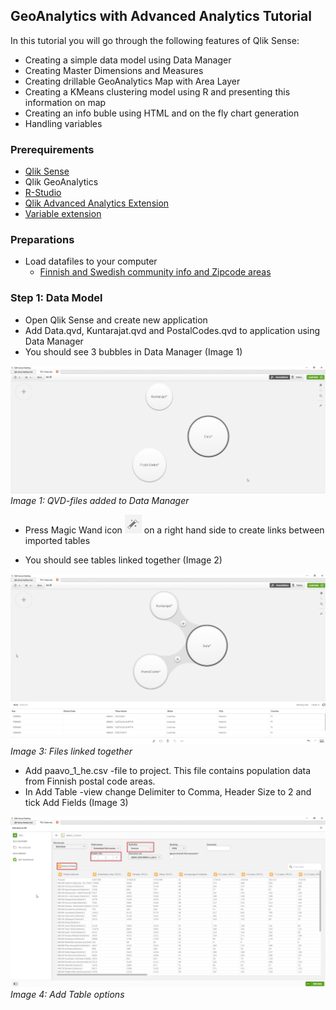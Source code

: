 ## GeoAnalytics with Advanced Analytics Tutorial

In this tutorial you will go through the following features of Qlik Sense:
* Creating a simple data model using Data Manager
* Creating Master Dimensions and Measures
* Creating drillable GeoAnalytics Map with Area Layer
* Creating a KMeans clustering model using R and presenting this information on map
* Creating an info buble using HTML and on the fly chart generation
* Handling variables 

### Prerequirements
* [Qlik Sense](www.qlik.com)
* Qlik GeoAnalytics
* [R-Studio](https://www.rstudio.com)
* [Qlik Advanced Analytics Extension](https://github.com/qlik-oss/sse-r-plugin)
* [Variable extension](http://branch.qlik.com/#!/project/56728f52d1e497241ae697f8)

### Preparations
* Load datafiles to your computer
  * [Finnish and Swedish community info and Zipcode areas](GeoAnalyticsDemo/Data/DataFiles.zip)

### Step 1: Data Model

* Open Qlik Sense and create new application
* Add Data.qvd, Kuntarajat.qvd and PostalCodes.qvd to application using Data Manager
* You should see 3 bubbles in Data Manager (Image 1)

![Image 1: QVD-files added to Data Manager](https://github.com/Sha-dow/QlikDevGroupMaterials/blob/master/GeoAnalyticsDemo/Images/Step1.png)
*Image 1: QVD-files added to Data Manager*

* Press Magic Wand icon ![](https://github.com/Sha-dow/QlikDevGroupMaterials/blob/master/GeoAnalyticsDemo/Images/Step2.png) on a right hand side to create links between imported tables 

* You should see tables linked together (Image 2)

![Image 2: Files linked together](https://github.com/Sha-dow/QlikDevGroupMaterials/blob/master/GeoAnalyticsDemo/Images/Step3.png)
*Image 3: Files linked together*

* Add paavo_1_he.csv -file to project. This file contains population data from Finnish postal code areas.
* In Add Table -view change Delimiter to Comma, Header Size to 2 and tick Add Fields (Image 3)

![Image 3: Add Table options](https://github.com/Sha-dow/QlikDevGroupMaterials/blob/master/GeoAnalyticsDemo/Images/Step4.png)
*Image 4: Add Table options*
